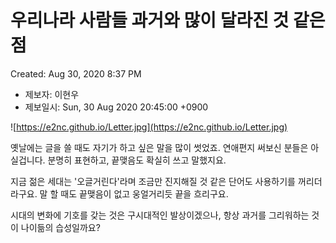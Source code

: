 # 우리나라 사람들 과거와 많이 달라진 것 같은 점

Created: Aug 30, 2020 8:37 PM

- 제보자: 이현우
- 제보일시: Sun, 30 Aug 2020 20:45:00 +0900

![https://e2nc.github.io/Letter.jpg](https://e2nc.github.io/Letter.jpg)

옛날에는 글을 쓸 때도 자기가 하고 싶은 말을 많이 썻었죠. 연애편지 써보신 분들은 아실겁니다. 분명히 표현하고, 끝맺음도 확실히 쓰고 말했지요.

지금 젊은 세대는 '오글거린다'라며 조금만 진지해질 것 같은 단어도 사용하기를 꺼리더라구요. 말 할 때도 끝맺음이 없고 웅얼거리듯 끝을 흐리구요.

시대의 변화에 기호를 갖는 것은 구시대적인 발상이겠으나, 항상 과거를 그리워하는 것이 나이듦의 습성일까요?
